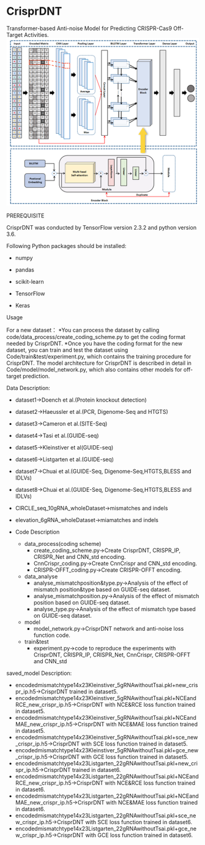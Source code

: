 # CrisprDNT
Transformer-based Anti-noise Model for Predicting CRISPR-Cas9 Off-Target Activities.
![image](https://github.com/gzrgzx/CrisprDNT/blob/main/model.png)

PREREQUISITE

CrisprDNT was conducted by TensorFlow version 2.3.2 and python version 3.6.

Following Python packages should be installed:

* numpy
- pandas
* scikit-learn
- TensorFlow
* Keras

Usage

For a new dataset：
*You can process the dataset by calling code/data_process/create_coding_scheme.py to get the coding format needed by CrisprDNT.
*Once you have the coding format for the new dataset, you can train and test the dataset using Code/train&test/experiment.py, which contains the training procedure for CrisprDNT. The model architecture for CrisprDNT is described in detail in Code/model/model_network.py, which also contains other models for off-target prediction.

Data Description:

* dataset1->Doench et al.(Protein knockout detection)
* dataset2->Haeussler et al.(PCR, Digenome-Seq and HTGTS)
* dataset3->Cameron et al.(SITE-Seq)
* dataset4->Tasi et al.(GUIDE-seq)
* dataset5->Kleinstiver et al(GUIDE-seq)
* dataset6->Listgarten et al.(GUIDE-seq)
* dataset7->Chuai et al.(GUIDE-Seq, Digenome-Seq,HTGTS,BLESS and IDLVs)
* dataset8->Chuai et al.(GUIDE-Seq, Digenome-Seq,HTGTS,BLESS and IDLVs)
* CIRCLE_seq_10gRNA_wholeDataset->mismatches and indels
* elevation_6gRNA_wholeDataset->miamatches and indels

* Code Description
    * data_process(coding scheme)
        * create_coding_scheme.py->Create CrisprDNT, CRISPR_IP, CRISPR_Net and CNN_std encoding.
        * CnnCrispr_coding.py->Create CnnCrispr and CNN_std encoding.
        * CRISPR-OFFT_coding.py->Create CRISPR-OFFT encoding.
    * data_analyse
        * analyse_mismatchposition&type.py->Analysis of the effect of mismatch position&type based on GUIDE-seq dataset.
        * analyse_mismatchposition.py->Analysis of the effect of mismatch position based on GUIDE-seq dataset.
        * analyse_type.py->Analysis of the effect of mismatch type based on GUIDE-seq dataset.
    * model
        * model_network.py->CrisprDNT network and anti-noise loss function code.
    * train&test
        * experiment.py->code to reproduce the experiments with CrisprDNT, CRISPR_IP, CRISPR_Net, CnnCrispr, CRISPR-OFFT and CNN_std

saved_model Description:
* encodedmismatchtype14x23Kleinstiver_5gRNAwithoutTsai.pkl+new_crispr_ip.h5->CrisprDNT trained in dataset5.
* encodedmismatchtype14x23Kleinstiver_5gRNAwithoutTsai.pkl+NCEandRCE_new_crispr_ip.h5->CrisprDNT with NCE&RCE loss function trained in dataset5.
* encodedmismatchtype14x23Kleinstiver_5gRNAwithoutTsai.pkl+NCEandMAE_new_crispr_ip.h5->CrisprDNT with NCE&MAE loss function trained in dataset5.
* encodedmismatchtype14x23Kleinstiver_5gRNAwithoutTsai.pkl+sce_new_crispr_ip.h5->CrisprDNT with SCE loss function trained in dataset5.
* encodedmismatchtype14x23Kleinstiver_5gRNAwithoutTsai.pkl+gce_new_crispr_ip.h5->CrisprDNT with GCE loss function trained in dataset5.
* encodedmismatchtype14x23Listgarten_22gRNAwithoutTsai.pkl+new_crispr_ip.h5->CrisprDNT trained in dataset6.
* encodedmismatchtype14x23Listgarten_22gRNAwithoutTsai.pkl+NCEandRCE_new_crispr_ip.h5->CrisprDNT with NCE&RCE loss function trained in dataset6.
* encodedmismatchtype14x23Listgarten_22gRNAwithoutTsai.pkl+NCEandMAE_new_crispr_ip.h5->CrisprDNT with NCE&MAE loss function trained in dataset6.
* encodedmismatchtype14x23Listgarten_22gRNAwithoutTsai.pkl+sce_new_crispr_ip.h5->CrisprDNT with SCE loss function trained in dataset6.
* encodedmismatchtype14x23Listgarten_22gRNAwithoutTsai.pkl+gce_new_crispr_ip.h5->CrisprDNT with GCE loss function trained in dataset6.
